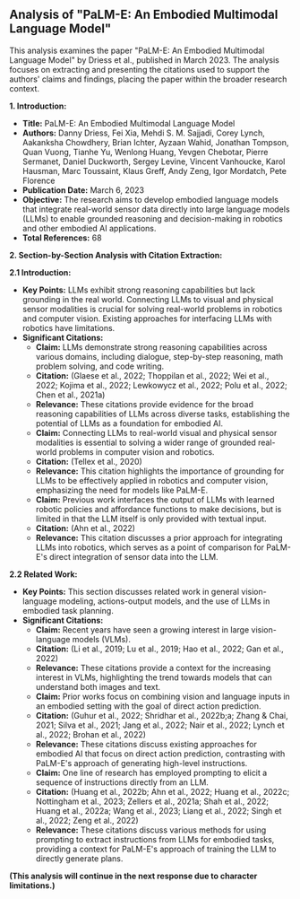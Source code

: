 ## Analysis of "PaLM-E: An Embodied Multimodal Language Model"

This analysis examines the paper "PaLM-E: An Embodied Multimodal Language Model" by Driess et al., published in March 2023. The analysis focuses on extracting and presenting the citations used to support the authors' claims and findings, placing the paper within the broader research context.

**1. Introduction:**

- **Title:** PaLM-E: An Embodied Multimodal Language Model
- **Authors:** Danny Driess, Fei Xia, Mehdi S. M. Sajjadi, Corey Lynch, Aakanksha Chowdhery, Brian Ichter, Ayzaan Wahid, Jonathan Tompson, Quan Vuong, Tianhe Yu, Wenlong Huang, Yevgen Chebotar, Pierre Sermanet, Daniel Duckworth, Sergey Levine, Vincent Vanhoucke, Karol Hausman, Marc Toussaint, Klaus Greff, Andy Zeng, Igor Mordatch, Pete Florence
- **Publication Date:** March 6, 2023
- **Objective:** The research aims to develop embodied language models that integrate real-world sensor data directly into large language models (LLMs) to enable grounded reasoning and decision-making in robotics and other embodied AI applications.
- **Total References:** 68

**2. Section-by-Section Analysis with Citation Extraction:**

**2.1 Introduction:**

- **Key Points:** LLMs exhibit strong reasoning capabilities but lack grounding in the real world. Connecting LLMs to visual and physical sensor modalities is crucial for solving real-world problems in robotics and computer vision. Existing approaches for interfacing LLMs with robotics have limitations.
- **Significant Citations:**
    - **Claim:** LLMs demonstrate strong reasoning capabilities across various domains, including dialogue, step-by-step reasoning, math problem solving, and code writing.
    - **Citation:** (Glaese et al., 2022; Thoppilan et al., 2022; Wei et al., 2022; Kojima et al., 2022; Lewkowycz et al., 2022; Polu et al., 2022; Chen et al., 2021a)
    - **Relevance:** These citations provide evidence for the broad reasoning capabilities of LLMs across diverse tasks, establishing the potential of LLMs as a foundation for embodied AI.
    - **Claim:** Connecting LLMs to real-world visual and physical sensor modalities is essential to solving a wider range of grounded real-world problems in computer vision and robotics.
    - **Citation:** (Tellex et al., 2020)
    - **Relevance:** This citation highlights the importance of grounding for LLMs to be effectively applied in robotics and computer vision, emphasizing the need for models like PaLM-E.
    - **Claim:** Previous work interfaces the output of LLMs with learned robotic policies and affordance functions to make decisions, but is limited in that the LLM itself is only provided with textual input.
    - **Citation:** (Ahn et al., 2022)
    - **Relevance:** This citation discusses a prior approach for integrating LLMs into robotics, which serves as a point of comparison for PaLM-E's direct integration of sensor data into the LLM.

**2.2 Related Work:**

- **Key Points:** This section discusses related work in general vision-language modeling, actions-output models, and the use of LLMs in embodied task planning.
- **Significant Citations:**
    - **Claim:** Recent years have seen a growing interest in large vision-language models (VLMs).
    - **Citation:** (Li et al., 2019; Lu et al., 2019; Hao et al., 2022; Gan et al., 2022)
    - **Relevance:** These citations provide a context for the increasing interest in VLMs, highlighting the trend towards models that can understand both images and text.
    - **Claim:** Prior works focus on combining vision and language inputs in an embodied setting with the goal of direct action prediction.
    - **Citation:** (Guhur et al., 2022; Shridhar et al., 2022b;a; Zhang & Chai, 2021; Silva et al., 2021; Jang et al., 2022; Nair et al., 2022; Lynch et al., 2022; Brohan et al., 2022)
    - **Relevance:** These citations discuss existing approaches for embodied AI that focus on direct action prediction, contrasting with PaLM-E's approach of generating high-level instructions.
    - **Claim:** One line of research has employed prompting to elicit a sequence of instructions directly from an LLM.
    - **Citation:** (Huang et al., 2022b; Ahn et al., 2022; Huang et al., 2022c; Nottingham et al., 2023; Zellers et al., 2021a; Shah et al., 2022; Huang et al., 2022a; Wang et al., 2023; Liang et al., 2022; Singh et al., 2022; Zeng et al., 2022)
    - **Relevance:** These citations discuss various methods for using prompting to extract instructions from LLMs for embodied tasks, providing a context for PaLM-E's approach of training the LLM to directly generate plans.

**(This analysis will continue in the next response due to character limitations.)** 

